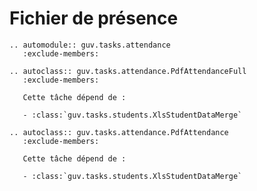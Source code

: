# Fichier de présence

```{eval-rst}
.. automodule:: guv.tasks.attendance
   :exclude-members:
```

```{eval-rst}
.. autoclass:: guv.tasks.attendance.PdfAttendanceFull
   :exclude-members:

   Cette tâche dépend de :

   - :class:`guv.tasks.students.XlsStudentDataMerge`
```

```{eval-rst}
.. autoclass:: guv.tasks.attendance.PdfAttendance
   :exclude-members:

   Cette tâche dépend de :

   - :class:`guv.tasks.students.XlsStudentDataMerge`
```
